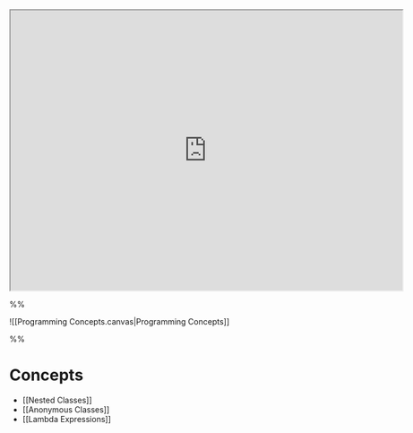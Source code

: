 <iframe src="http://server.isaacklugman.com/programming-II/programming-concepts.html" width="700px" height="500px"></iframe>

%%

![[Programming Concepts.canvas|Programming Concepts]]

%%
# Concepts

- [[Nested Classes]]
- [[Anonymous Classes]]
- [[Lambda Expressions]]